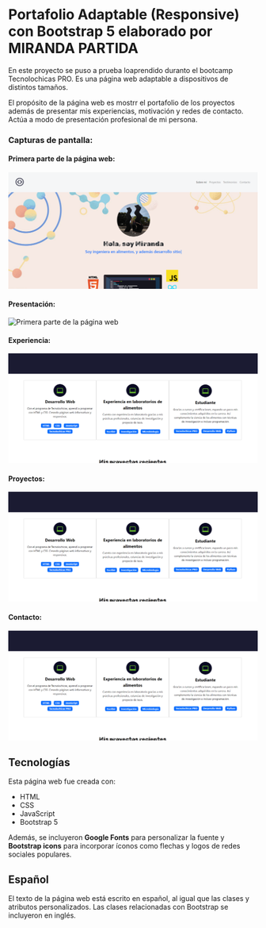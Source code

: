 # Portafolio Adaptable (Responsive) con Bootstrap 5 elaborado por MIRANDA PARTIDA

En este proyecto se puso a prueba loaprendido duranto el bootcamp Tecnolochicas PRO. Es una página web adaptable a dispositivos de distintos tamaños.

El propósito de la página web es mostrr el portafolio de los proyectos además de presentar mis experiencias, motivación y redes de contacto. Actúa a modo de presentación profesional de mi persona.

### Capturas de pantalla:

#### Primera parte de la página web:

![Primera parte de la página web](imagenes/pantallaprincipal.png)

#### Presentación:

![Primera parte de la página web](imagenes/presentación.png)

#### Experiencia:

![Experiencia](imagenes/experiencia.png)

#### Proyectos:

![Proyectos](imagenes/proyectos.png)

#### Contacto:

![Contacto](imagenes/contacto.png)

## Tecnologías

Esta página web fue creada con:

* HTML
* CSS
* JavaScript 
* Bootstrap 5

Además, se incluyeron **Google Fonts** para personalizar la fuente y **Bootstrap icons** para incorporar íconos como flechas y logos de redes sociales populares. 

## Español

El texto de la página web está escrito en español, al igual que las clases y atributos personalizados. Las clases relacionadas con Bootstrap se incluyeron en inglés.




